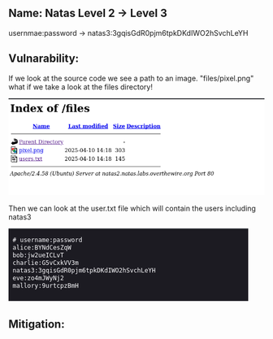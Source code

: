 ## Name: Natas Level 2 → Level 3

usernmae:password -> natas3:3gqisGdR0pjm6tpkDKdIWO2hSvchLeYH

## Vulnarability:

If we look at the source code we see a path to an image. "files/pixel.png" what if we take a look at the files directory!

![Alt text for the image](natas3.png)

Then we can look at the user.txt file which will contain the users including natas3

![Alt text for the image](natas3_1.png)

## Mitigation: 



